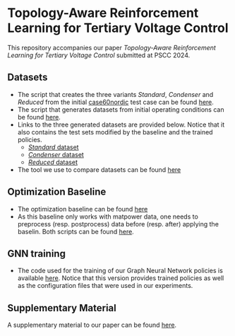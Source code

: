 # Topology-Aware Reinforcement Learning for Tertiary Voltage Control
This repository accompanies our paper *Topology-Aware Reinforcement Learning for Tertiary Voltage Control* submitted at PSCC 2024.

## Datasets
- The script that creates the three variants *Standard*, *Condenser* and *Reduced* from the initial [case60nordic](https://github.com/MATPOWER/matpower/blob/master/data/case60nordic.m) test case can be found [here](https://github.com/bdonon/updating_case60nordic/tree/PSCC24).
- The script that generates datasets from initial operating conditions can be found [here](https://github.com/bdonon/powerdata-gen/tree/PSCC24).
- Links to the three generated datasets are provided below. Notice that it also contains the test sets modified by the baseline and the trained policies.
  - [*Standard* dataset](https://zenodo.org/record/8367765)
  - [*Condenser* dataset](https://zenodo.org/record/8367614)
  - [*Reduced* dataset](https://zenodo.org/record/8367757)
- The tool we use to compare datasets can be found [here](https://github.com/bdonon/powerdata-view/tree/PSCC24)

## Optimization Baseline
- The optimization baseline can be found [here](https://github.com/montefiore-ms/ACOPF4TVC)
- As this baseline only works with matpower data, one needs to preprocess (resp. postprocess) data before (resp. after) applying the baselin. Both scripts can be found [here](https://github.com/bdonon/ACOPF4TVC_converter/tree/PSCC24).

## GNN training
- The code used for the training of our Graph Neural Network policies is available [here](). Notice that this version provides trained policies as well as the configuration files that were used in our experiments.

## Supplementary Material
A supplementary material to our paper can be found [here](https://hdl.handle.net/2268/306778).
